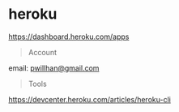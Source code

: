 # heroku

https://dashboard.heroku.com/apps

> Account

email: pwillhan@gmail.com

> Tools

https://devcenter.heroku.com/articles/heroku-cli
